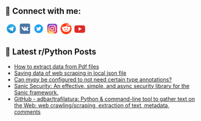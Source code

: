 ## 🔎 Connect with me:
[<img src="https://github.com/bullbesh/bullbesh/blob/main/images/Telegram.png" width="32" height="32" />](https://t.me/bullbesh)
[<img src="https://github.com/bullbesh/bullbesh/blob/main/images/VK.png" width="32" height="32" />](https://vk.com/bullbesh)
[<img src="https://github.com/bullbesh/bullbesh/blob/main/images/Twitter.png" width="32" height="32" />](https://twitter.com/bullbesh1)
[<img src="https://github.com/bullbesh/bullbesh/blob/main/images/Instagram.png" width="32" height="32" />](https://www.instagram.com/bullbesh)
[<img src="https://github.com/bullbesh/bullbesh/blob/main/images/Reddit.png" width="32" height="32" />](https://www.reddit.com/user/bullbesh)
[<img src="https://github.com/bullbesh/bullbesh/blob/main/images/YouTube.png" width="32" height="32" />](https://www.youtube.com/channel/UCtfjRs6uzgq5mfm8S06WTcg)

## 📕 Latest r/Python Posts
<!-- BLOG-POST-LIST:START -->
- [How to extract data from Pdf files](https://www.reddit.com/r/Python/comments/15z0o2k/how_to_extract_data_from_pdf_files/)
- [Saving data of web scraping in local json file](https://www.reddit.com/r/Python/comments/15yzfqa/saving_data_of_web_scraping_in_local_json_file/)
- [Can mypy be configured to not need certain type annotations?](https://www.reddit.com/r/Python/comments/15yyvj0/can_mypy_be_configured_to_not_need_certain_type/)
- [Sanic Security: An effective, simple, and async security library for the Sanic framework.](https://www.reddit.com/r/Python/comments/15yxvkp/sanic_security_an_effective_simple_and_async/)
- [GitHub - adbar/trafilatura: Python &amp; command-line tool to gather text on the Web: web crawling/scraping, extraction of text, metadata, comments](https://www.reddit.com/r/Python/comments/15yvd8v/github_adbartrafilatura_python_commandline_tool/)
<!-- BLOG-POST-LIST:END -->
